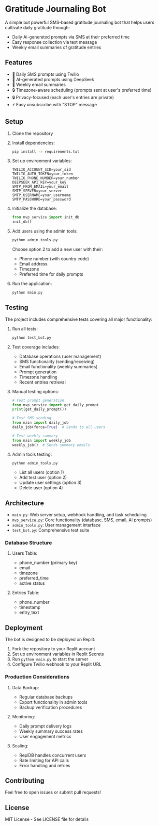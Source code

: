 # Gratitude Journaling Bot

A simple but powerful SMS-based gratitude journaling bot that helps users cultivate daily gratitude through:
- Daily AI-generated prompts via SMS at their preferred time
- Easy response collection via text message
- Weekly email summaries of gratitude entries

## Features

- 📱 Daily SMS prompts using Twilio
- 🤖 AI-generated prompts using DeepSeek
- 📧 Weekly email summaries
- 🔒 Timezone-aware scheduling (prompts sent at user's preferred time)
- 🔒 Privacy-focused (each user's entries are private)
- ⚡ Easy unsubscribe with "STOP" message

## Setup

1. Clone the repository
2. Install dependencies:
   ```bash
   pip install -r requirements.txt
   ```

3. Set up environment variables:
   ```
   TWILIO_ACCOUNT_SID=your_sid
   TWILIO_AUTH_TOKEN=your_token
   TWILIO_PHONE_NUMBER=your_number
   DEEPSEEK_API_KEY=your_key
   SMTP_FROM_EMAIL=your_email
   SMTP_SERVER=your_server
   SMTP_USERNAME=your_username
   SMTP_PASSWORD=your_password
   ```

4. Initialize the database:
   ```python
   from mvp_service import init_db
   init_db()
   ```

5. Add users using the admin tools:
   ```bash
   python admin_tools.py
   ```
   Choose option 2 to add a new user with their:
   - Phone number (with country code)
   - Email address
   - Timezone
   - Preferred time for daily prompts

6. Run the application:
   ```bash
   python main.py
   ```

## Testing

The project includes comprehensive tests covering all major functionality:

1. Run all tests:
   ```bash
   python test_bot.py
   ```

2. Test coverage includes:
   - Database operations (user management)
   - SMS functionality (sending/receiving)
   - Email functionality (weekly summaries)
   - Prompt generation
   - Timezone handling
   - Recent entries retrieval

3. Manual testing options:
   ```python
   # Test prompt generation
   from mvp_service import get_daily_prompt
   print(get_daily_prompt())

   # Test SMS sending
   from main import daily_job
   daily_job(force=True)  # Sends to all users

   # Test weekly summary
   from main import weekly_job
   weekly_job()  # Sends summary emails
   ```

4. Admin tools testing:
   ```bash
   python admin_tools.py
   ```
   - List all users (option 1)
   - Add test user (option 2)
   - Update user settings (option 3)
   - Delete user (option 4)

## Architecture

- `main.py`: Web server setup, webhook handling, and task scheduling
- `mvp_service.py`: Core functionality (database, SMS, email, AI prompts)
- `admin_tools.py`: User management interface
- `test_bot.py`: Comprehensive test suite

### Database Structure

1. Users Table:
   - phone_number (primary key)
   - email
   - timezone
   - preferred_time
   - active status

2. Entries Table:
   - phone_number
   - timestamp
   - entry_text

## Deployment

The bot is designed to be deployed on Replit:

1. Fork the repository to your Replit account
2. Set up environment variables in Replit Secrets
3. Run `python main.py` to start the server
4. Configure Twilio webhook to your Replit URL

### Production Considerations

1. Data Backup:
   - Regular database backups
   - Export functionality in admin tools
   - Backup verification procedures

2. Monitoring:
   - Daily prompt delivery logs
   - Weekly summary success rates
   - User engagement metrics

3. Scaling:
   - ReplDB handles concurrent users
   - Rate limiting for API calls
   - Error handling and retries

## Contributing

Feel free to open issues or submit pull requests! 

## License

MIT License - See LICENSE file for details 